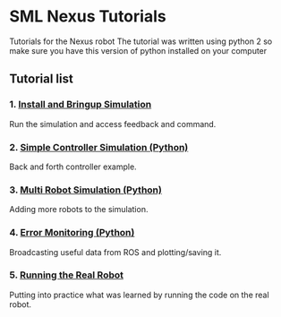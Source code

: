 # SML Nexus Tutorials
Tutorials for the Nexus robot
The tutorial was written using python 2 so make sure you have this version of python installed on your computer 

## Tutorial list

### 1. [Install and Bringup Simulation](/documentation/tutorials/1_install_and_bringup_simulation.md) 
Run the simulation and access feedback and command.

### 2. [Simple Controller Simulation (Python)](/documentation/tutorials/2_simple_controller_simulation_python.md)
Back and forth controller example.

### 3. [Multi Robot Simulation (Python)](/documentation/tutorials/3_multi_robot_simulation_python.md)
Adding more robots to the simulation.

### 4. [Error Monitoring (Python)](/documentation/tutorials/4_error_monitoring_python.md)
Broadcasting useful data from ROS and plotting/saving it.

### 5. [Running the Real Robot](/documentation/tutorials/5_running_the_real_robot.md)
Putting into practice what was learned by running the code on the real robot.
